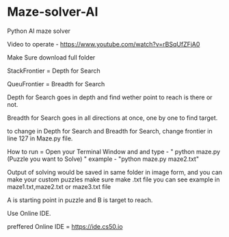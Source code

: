 # Maze-solver-AI
Python AI maze solver

Video to operate - https://www.youtube.com/watch?v=rBSqUfZFjA0

Make Sure download full folder

StackFrontier = Depth for Search

QueuFrontier = Breadth for Search

Depth for Search goes in depth and find wether point to reach is there or not.

Breadth for Search goes in all directions at once, one by one to find target.


to change in Depth for Search and Breadth for Search, change frontier in line 127 in Maze.py file.

How to run = Open your Terminal Window and and type - " python maze.py (Puzzle you want to Solve) "
example - "python maze.py maze2.txt"

Output of solving would be saved in same folder in image form, and you can make your custom puzzles make sure make .txt file you can see example in maze1.txt,maze2.txt or maze3.txt file


A is starting point in puzzle and B is target to reach.

Use Online IDE.

preffered Online IDE = https://ide.cs50.io

